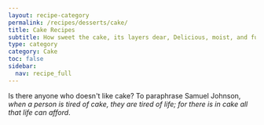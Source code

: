 ```yaml
---
layout: recipe-category
permalink: /recipes/desserts/cake/
title: Cake Recipes
subtitle: How sweet the cake, its layers dear, Delicious, moist, and full of cheer
type: category
category: Cake
toc: false
sidebar:
  nav: recipe_full
---
```

Is there anyone who doesn't like cake? To paraphrase Samuel Johnson, *when a person is tired of cake, they are tired of life; for there is in cake all that life can afford*.